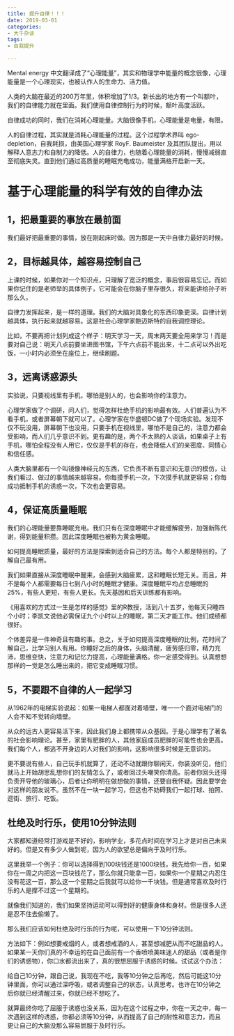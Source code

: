 ```yaml
---
title: 提升自律！！！
date: 2019-03-01
categories:
- 大千杂谈
tags:
- 自我提升

---
```


Mental energy 中文翻译成了“心理能量”，其实和物理学中能量的概念很像，心理能量是一个心理现实，也被认作人的生命力、活力值。

人类的大脑在最近的200万年里，体积增加了1/3。新长出的地方有一个叫额叶，我们的自律能力就在里面。我们使用自律控制行为的时候，额叶高度活跃。

自律成功的同时，我们在消耗心理能量。大脑很像手机，心理能量是电量，有限。

人的自律过程，其实就是消耗心理能量的过程。这个过程学术界叫 ego-depletion，自我耗损，由美国心理学家 RoyF. Baumeister 及其团队提出，用以解释人意志力和自制力的降低。人的自律力，也随着心理能量的消耗，慢慢减弱直至彻底失灵。直到他们通过高质量的睡眠充电成功，能量满格开启新一天。

# 基于心理能量的科学有效的自律办法

## 1，把最重要的事放在最前面

我们最好把最重要的事情，放在刚起床时做。因为那是一天中自律力最好的时候。

## 2，目标越具体，越容易控制自己

上课的时候，如果你对一个知识点，只理解了宽泛的概念，事后很容易忘记。而如果你记住的是老师举的具体例子，它可能会在你脑子里存很久，将来能讲给孙子听那么久。

自律力发挥起来，是一样的道理。我们的大脑对具象化的东西印象更深。自律计划越具体，执行起来就越容易。这是社会心理学家鲍迈斯特的自我调控理论。

比如，不要再把计划列成这个样子：明天学习一天，周末两天要全用来学习！而是要对自己说：明天八点前要坐进图书馆，下午六点前不能出来，十二点可以外出吃饭，一小时内必须坐在座位上，继续刷题。

## 3，远离诱惑源头

实验说，只要视线里有手机，哪怕是别人的，也会影响你的注意力。

心理学家做了个调研，问人们，觉得怎样杜绝手机的影响最有效。人们普遍认为不看手机，或者屏幕朝下就可以了。心理学家在华盛顿DC做了个现场实验。发现不仅不玩没用，屏幕朝下也没用，只要手机在视线里，哪怕不是自己的，注意力都会受影响，而人们几乎意识不到。更有趣的是，两个不太熟的人谈话，如果桌子上有手机，哪怕全程没有人用它，仅仅是手机的存在，也会降低人们的亲密度、同情心和信任感。

人类大脑里都有一个叫镜像神经元的东西，它负责不断有意识和无意识的模仿，让我们看过、做过的事情越来越容易。你每摸手机一次，下次摸手机就更容易；你每成功抵制手机的诱惑一次，下次也会更容易。

## 4，保证高质量睡眠

我们的心理能量要靠睡眠充电。我们只有在深度睡眠中才能缓解疲劳，加强新陈代谢，得到能量积攒。因此深度睡眠也被称为黄金睡眠。

如何提高睡眠质量，最好的方法是探索到适合自己的方法。每个人都是特别的，了解自己最有用。

我们如果直接从深度睡眠中醒来，会感到大脑疲累，这和睡眠长短无关。而且，并不是每个人都需要每日七到八小时的睡眠才健康。深度睡眠平均占总睡眠的25%，有些人更短，有些人更长。先天基因和后天训练都有影响。

《用喜欢的方式过一生是怎样的感觉》里的R教授，活到八十五岁，他每天只睡四个小时；李凯文说他必需保证九个小时以上的睡眠，第二天才能工作。他们成绩都很好。

个体差异是一件神奇且有趣的事。总之，关于如何提高深度睡眠的比例，花时间了解自己，比学习别人有用。你睡好之后的身体，头脑清醒，疲劳感归零，精力充沛，思维变快，注意力和记忆力提高，心理能量满格。你一定感受得到。认真想想那样的一觉是怎么睡出来的，把它变成睡眠习惯。

## 5，不要跟不自律的人一起学习

从1962年的电梯实验说起：如果一电梯人都面对着墙壁，唯一一个面对电梯门的人会不知不觉转向墙壁。

从众的远古人更容易活下来，因此我们身上都携带从众基因。于是心理学有了著名的社会影响理论。甚至，家里有肥胖的人，其他家庭成员肥胖的可能性也会更高。我们每个人，都逃不开身边的人对我们的影响，这影响很多时候是无意识的。

更不要说有些人，自己玩手机就算了，还动不动就跟你聊闲天，你装没听见，他们就马上开始胡思乱想你们的友情怎么了，或者回过头嘲笑你清高。前者你回头还得负责开导他的玻璃心，后者让你明明在做想做的事情，还要自我怀疑。因此要学会对这样的朋友说不。虽然不在一块一起学习，但这也不妨碍我们一起打球、拍照、逛街、旅行、吃饭。

## 杜绝及时行乐，使用10分钟法则

大家都知道经常打游戏是不好的，影响学业，多花点时间在学习上才是对自己未来好的。但是又有多少人做到呢，因为人的欲望总是偏向于及时行乐。

这里我举一个例子：你可以选择得到100块钱还是1000块钱，我先给你一百，如果你在一周之内把这一百块钱花了，那么你就只能拿一百，如果你一个星期之内忍住没有花这一百，那么这一个星期之后我就可以给你一千块钱。但是通常喜欢及时行乐的人是撑不过这一个星期的。

就像我们知道的，我们如果坚持运动可以得到好的健康身体和身材。但是很多人还是忍不住去偷懒了。

那么我们应该如何杜绝及时行乐的行为呢，可以使用一下10分钟法则。

方法如下：例如想要戒烟的人，或者想戒酒的人，甚至想减肥从而不吃甜品的人。如果某一天你们真的不幸运的在自己面前有一个香喷喷美味迷人的甜品（或者是你们的诱惑物），你口水都流出来了，真的很想屈服于诱惑的时候。试试这个办法：

给自己10分钟，跟自己说，我现在不吃，我等10分钟之后再吃，然后可能这10分钟里面，你可以通过深呼吸，或者调整自己的状态，认真思考。也许在10分钟之后你就已经清醒过来，你就已经不想吃了。

就算最终你吃了屈服于诱惑也没关系，因为在这个过程之中，你在一天之中，每一次遇到这样的诱惑，你都必须等10分钟，从而提高了自己的耐性和意志力，而且更让自己的大脑没那么容易屈服于及时行乐。


